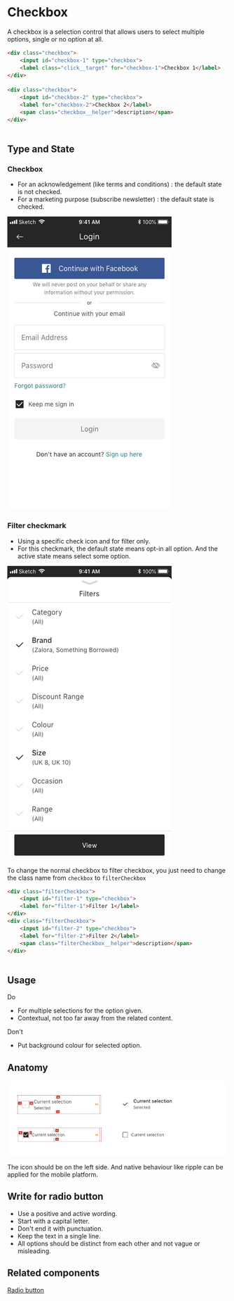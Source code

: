 # Checkbox
A checkbox is a selection control that allows users to select multiple options, single or no option at all. 

```html
<div class="checkbox">
    <input id="checkbox-1" type="checkbox">
    <label class="click__target" for="checkbox-1">Checkbox 1</label>
</div>

<div class="checkbox">
    <input id="checkbox-2" type="checkbox">
    <label for="checkbox-2">Checkbox 2</label>
    <span class="checkbox__helper">description</span>
</div>
 
```


## Type and State

### Checkbox
* For an acknowledgement (like terms and conditions) : the default state is not checked.
* For a marketing purpose (subscribe newsletter) : the default state is checked. 

![General checkbox](./img/checkbox/Generalcheckbox.png)

### Filter checkmark
* Using a specific check icon and for filter only.  
* For this checkmark, the default state means opt-in all option. And the active state means select some option. 

![Filter checkmark](./img/checkbox/Filtercheckmark.png)

To change the normal checkbox to filter checkbox, you just need to change the class name from `checkbox` to `filterCheckbox`

```html
<div class="filterCheckbox">
    <input id="filter-1" type="checkbox">
    <label for="filter-1">Filter 1</label>
</div>
<div class="filterCheckbox">
    <input id="filter-2" type="checkbox">
    <label for="filter-2">Filter 2</label>
    <span class="filterCheckbox__helper">description</span>
</div>
          
```

## Usage
<span class="u-text-positive">Do</span>
  * For multiple selections for the option given. 
  * Contextual, not too far away from the related content.

<span class="u-text-urgent">Don't</span>
  * Put background colour for selected option.



## Anatomy
![Checkbox Specification](./img/checkbox/Checkboxspec.png)

The icon should be on the left side. And native behaviour like ripple can be applied for the mobile platform. 



## Write for radio button
  * Use a positive and active wording.
  * Start with a capital letter.  
  * Don't end it with punctuation. 
  * Keep the text in a single line. 
  * All options should be distinct from each other and not vague or misleading.



## Related components
[Radio button](/#/components/Radio%20Button)